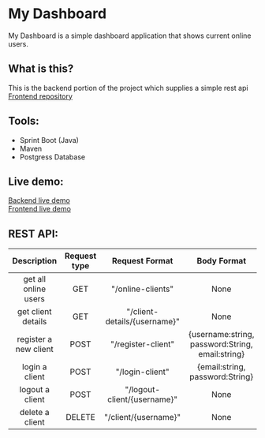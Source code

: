 # My Dashboard 
My Dashboard is a simple dashboard application that shows current
online users.

## What is this?  
This is the backend portion of the project which supplies a simple rest api  
[Frontend repository](https://github.com/OmriGalShen/my-dashboard-frontend)

## Tools:
- Sprint Boot (Java)
- Maven
- Postgress Database  

## Live demo:
[Backend live demo](https://my-dashboard-backend.herokuapp.com)  
[Frontend live demo](https://my-dashboard-frontend.netlify.app/)  

## REST API:

| Description | Request type  |Request Format | Body Format |Result Format |
| :----------:  | :----------:  | :----------:  | :----------:  |:----------:  |
| get all online users | GET | "/online-clients"  | None |[{username:string, loginTime:Date, lastUpdated:string, ip:string},..]   |
| get client details | GET | "/client-details/{username}"  |None | {username:string, registerTime:Date, loginCount:number}     |
| register a new client | POST  | "/register-client"| {username:string, password:String, email:string}|{email:string,username:string,password:string} |
| login a client | POST  |"/login-client"| {email:string, password:String} |{email:string,username:string,password:string}  |
| logout a client | POST  |"/logout-client/{username}" | None |void |
| delete a client | DELETE  |"/client/{username}"  | None |void |
